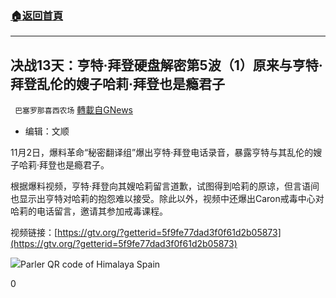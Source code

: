 ###  [:house:返回首頁](https://github.com/ourhimalayas/txt)
---

## 决战13天：亨特·拜登硬盘解密第5波（1）原来与亨特·拜登乱伦的嫂子哈莉·拜登也是瘾君子
` 巴塞罗那喜西农场` [轉載自GNews](https://gnews.org/zh-hans/519079/)

- 编辑：文顺


11月2日，爆料革命“秘密翻译组”爆出亨特·拜登电话录音，暴露亨特与其乱伦的嫂子哈莉·拜登也是瘾君子。

根据爆料视频，亨特·拜登向其嫂哈莉留言道歉，试图得到哈莉的原谅，但言语间也显示出亨特对哈莉的抱怨难以接受。除此以外，视频中还爆出Caron戒毒中心对哈莉的电话留言，邀请其参加戒毒课程。

视频链接：[https://gtv.org/?getterid=5f9fe77dad3f0f61d2b05873](https://gtv.org/?getterid=5f9fe77dad3f0f61d2b05873)

![]()![](https://gnews-media-offload.s3.amazonaws.com/wp-content/uploads/2020/10/25143553/image0-101.jpg)Parler QR code of Himalaya Spain



0

